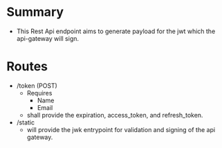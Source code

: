 # Summary
- This Rest Api endpoint aims to generate payload for the jwt which the api-gateway will sign.

# Routes
  - /token (POST)
    - Requires
      - Name
      - Email
    - shall provide the expiration, access_token, and refresh_token.
  - /static
    - will provide the jwk entrypoint for validation and signing of the api gateway.